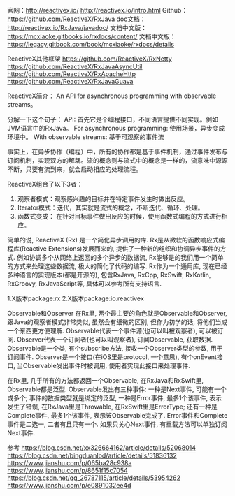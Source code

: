 官网：http://reactivex.io/ 
http://reactivex.io/intro.html
Github：https://github.com/ReactiveX/RxJava
doc文档：http://reactivex.io/RxJava/javadoc/
文档中文版：https://mcxiaoke.gitbooks.io/rxdocs/content/
文档中文版：https://legacy.gitbook.com/book/mcxiaoke/rxdocs/details

ReactiveX其他框架
https://github.com/ReactiveX/RxNetty
https://github.com/ReactiveX/RxJavaAsyncUtil
https://github.com/ReactiveX/RxApacheHttp
https://github.com/ReactiveX/RxJavaGuava



ReactiveX简介：
An API for asynchronous programming with observable streams。

分解一下这个句子：
API: 首先它是个编程接口，不同语言提供不同实现。例如JVM语言中的RxJava。
For asynchronous programming: 使用场景，异步变成环境中。
With observable streams: 基于可观察的事件流

事实上，在异步协作（编程）中，所有的协作都是基于事件机制，通过事件发布与订阅机制，实现双方的解耦。流的概念则与流式中的概念是一样的，流意味中源源不断，只要有流到来，就会启动相应的处理流程。

ReactiveX组合了以下3者： 
1. 观察者模式：观察感兴趣的目标并在特定事件发生时做出反应。 
2. Iterator模式：迭代，其实就是流式的概念，不断迭代、循环、处理。 
3. 函数式变成： 在针对目标事件做出反应的时候，使用函数式编程的方式进行相应。

简单的说, ReactiveX (Rx) 是一个简化异步调用的库. Rx是从微软的函数响应式编程库(Reactive Extensions)发展而来的, 提供了一种新的组织和协调异步事件的方式. 例如协调多个从网络上返回的多个异步的数据流, Rx能够是的我们用一个简单的方式来处理这些数据流, 极大的简化了代码的编写.
Rx作为一个通用库, 现在已经多种语言的实现版本(都是开源的), 包含RxJava, RxCpp, RxSwift, RxKotlin, RxGroovy, RxJavaScript等, 具体可以参考所有支持语言.

1.X版本package:rx
2.X版本package:io.reactivex



Observable和Observer
在Rx里, 两个最主要的角色就是Observable和Observer, 跟Java的观察者模式非常类似, 虽然会有细微的区别, 但作为初学的话, 将他们当成一个东西更方便理解.
Observable代表一个事件源(也可以叫被观察者), 可以被订阅.
Observer代表一个订阅者(也可以叫观察者), 订阅Observable, 获取数据.
Observable是一个类, 有个subscribe方法, 接收一个Observer类型的参数, 用于订阅事件.
Observer是一个接口(在iOS里是protocol, 一个意思), 有个onEvent接口, 当Observable发出事件时被调用, 使用者实现此接口来处理事件.


在Rx里, 几乎所有的方法都返回一个Observable, 在RxJava和RxSwift里, Observable都是泛型. Observable发出有三种事件: 
一种是Next事件, 可能有一个或多个; 事件的数据类型就是绑定的泛型, 
一种是Error事件, 最多1个该事件, 表示发生了错误, 在RxJava里是Throwable, 在RxSwift里是ErrorType; 
还有一种是Complete事件, 最多1个该事件, 表示该Observable完成了. Error事件和Complete事件是二选一, 二者有且只有一个.
如果只关心Next事件, 有重载方法可以单独订阅Next事件.




参考
https://blog.csdn.net/xx326664162/article/details/52068014
https://blog.csdn.net/bingduanlbd/article/details/51836132
https://www.jianshu.com/p/065ba28c938a
https://www.jianshu.com/p/8651f15c7054
https://blog.csdn.net/qq_26787115/article/details/53954262
https://www.jianshu.com/p/e0891032ee4d


